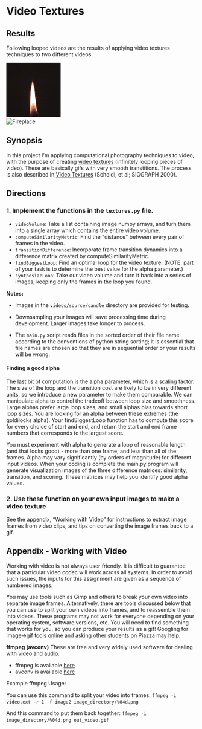 # Video Textures

## Results

Following looped videos are the results of applying video textures techniques to two different videos. 

![Candle](videos/out/candle.gif)  
![Fireplace](videos/out/fireplace.gif)

## Synopsis

In this project I'm applying computational photography techniques to video, with the purpose of creating [video textures](http://www.cc.gatech.edu/cpl/projects/videotexture/) (infinitely looping pieces of video). These are basically gifs with very smooth transtitions. The process is also described in [Video Textures](http://cs.colby.edu/courses/F07/cs397/papers/schodl-videoTextures-sig00.pdf) (Scholdl, et al; SIGGRAPH 2000).


## Directions

### 1. Implement the functions in the `textures.py` file.

- `videoVolume`: Take a list containing image numpy arrays, and turn them into a single array which contains the entire video volume.
- `computeSimilarityMetric`: Find the "distance" between every pair of frames in the video.
- `transitionDifference`: Incorporate frame transition dynamics into a difference matrix created by computeSimilarityMetric.
- `findBiggestLoop`: Find an optimal loop for the video texture. (NOTE: part of your task is to determine the best value for the alpha parameter.)
- `synthesizeLoop`: Take our video volume and turn it back into a series of images, keeping only the frames in the loop you found. 


**Notes:**
- Images in the `videos/source/candle` directory are provided for testing. 

- Downsampling your images will save processing time during development. Larger images take longer to process.

- The `main.py` script reads files in the sorted order of their file name according to the conventions of python string sorting; it is essential that file names are chosen so that they are in sequential order or your results will be wrong. 

#### Finding a good alpha
The last bit of computation is the alpha parameter, which is a scaling factor. The size of the loop and the transition cost are likely to be in very different units, so we introduce a new parameter to make them comparable. We can manipulate alpha to control the tradeoff between loop size and smoothness. Large alphas prefer large loop sizes, and small alphas bias towards short loop sizes. You are looking for an alpha between these extremes (the goldilocks alpha). Your findBiggestLoop function has to compute this score for every choice of start and end, and return the start and end frame numbers that corresponds to the largest score. 

You must experiment with alpha to generate a loop of reasonable length (and that looks good) - more than one frame, and less than all of the frames. Alpha may vary significantly (by orders of magnitude) for different input videos.  When your coding is complete the main.py program will generate visualization images of the three difference matrices: similarity, transition, and scoring.  These matrices may help you identify good alpha values.


### 2. Use these function on your own input images to make a video texture

See the appendix, “Working with Video” for instructions to extract image frames from video clips, and tips on converting the image frames back to a gif. 


## Appendix - Working with Video

Working with video is not always user friendly. It is difficult to guarantee that a particular video codec will work across all systems. In order to avoid such issues, the inputs for this assignment are given as a sequence of numbered images.

You may use tools such as Gimp and others to break your own video into separate image frames. Alternatively, there are tools discussed below that you can use to split your own videos into frames, and to reassemble them into videos. These programs may not work for everyone depending on your operating system, software versions, etc. You will need to find something that works for you, so you can produce your results as a gif! Googling for image->gif tools online and asking other students on Piazza may help.

**ffmpeg (avconv)**
These are free and very widely used software for dealing with video and audio.

- ffmpeg is available [here](http://www.ffmpeg.org/)
- avconv is available [here](https://libav.org/avconv.html)

Example ffmpeg Usage:

You can use this command to split your video into frames:
```ffmpeg -i video.ext -r 1 -f image2 image_directory/%04d.png```

And this command to put them back together:
```ffmpeg -i image_directory/%04d.png out_video.gif```
